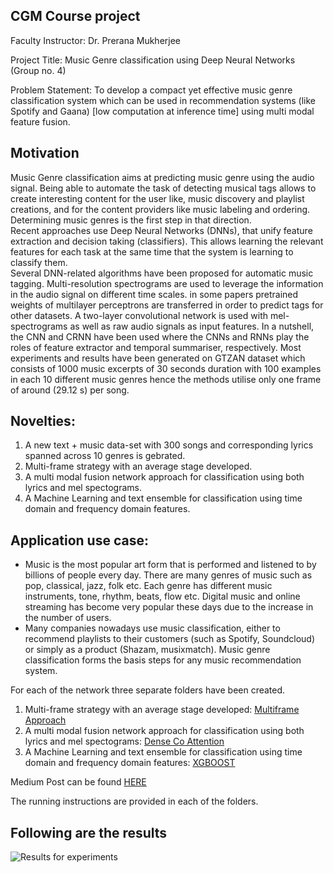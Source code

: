 ## CGM Course project
Faculty Instructor: Dr. Prerana Mukherjee 

Project Title: Music Genre classification using Deep Neural Networks (Group no. 4) 

Problem Statement: To develop a compact yet effective music genre classification system which can be used in recommendation systems (like Spotify and Gaana) [low computation at inference time] using multi modal feature fusion. 

## Motivation
Music Genre classification aims at predicting music genre using the audio signal. Being able to automate the task of detecting 
musical tags allows to create interesting content for the user like, music discovery and playlist creations, and for the 
content providers like music labeling and ordering. Determining music genres is the first step in that direction.  
Recent approaches use Deep Neural Networks (DNNs), that unify feature extraction and decision taking (classifiers). 
This allows learning the relevant features for each task at the same time that the system is learning to classify them.  
Several DNN-related algorithms have been proposed for automatic music tagging. Multi-resolution spectrograms are used to leverage the information in the audio signal on different 
time scales. in some papers pretrained weights of multilayer perceptrons are transferred in order to predict tags for other datasets. A two-layer convolutional network is used with mel-spectrograms as well as 
raw audio signals as input features. In a nutshell, the CNN and CRNN have been used where the  CNNs and RNNs play the roles of feature extractor and temporal summariser, respectively. 
Most experiments and results have been generated on GTZAN dataset which consists of 1000 music excerpts of 30 seconds duration 
with 100 examples in each 10 different music genres hence the methods utilise only one frame of around (29.12 s) per song.


## Novelties:

1.	A new text + music data-set with 300 songs and corresponding lyrics spanned across 10 genres is gebrated.
2.	Multi-frame strategy with an average stage developed.
3.	A multi modal fusion network approach for classification using both lyrics and mel spectograms.
4.	A Machine Learning and text ensemble for classification using time domain and frequency domain features. 

## Application use case:

- Music is the most popular art form that is performed and listened to by billions of people every day. There are many genres of music such as pop, classical, jazz, folk etc. Each genre has different music instruments, tone, rhythm, beats, flow etc. Digital music and 
online streaming has become very popular these days due to the increase in the number of users. 
- Many companies nowadays use music classification, either to recommend playlists to their customers (such as Spotify, Soundcloud) or simply as a product (Shazam, musixmatch). Music genre classification forms the basis steps for any music recommendation system.

For each of the network three separate folders have been created.
1.  Multi-frame strategy with an average stage developed: [Multiframe Approach](https://github.com/laishawadhwa/CGM_Project/tree/master/Group_4/Multiframe%20Approach)
2.	A multi modal fusion network approach for classification using both lyrics and mel spectograms: [Dense Co Attention](https://github.com/laishawadhwa/CGM_Project/tree/master/Group_4/Dense%20Co%20Attention)
3.	A Machine Learning and text ensemble for classification using time domain and frequency domain features: [XGBOOST](https://github.com/laishawadhwa/CGM_Project/tree/master/Group_4/XGBOOST)


Medium Post can be found [HERE](https://medium.com/@laisha.w16_85978/understanding-music-genre-classification-a-multi-modal-fusion-approach-6989caa87803) 

The running instructions are provided in each of the folders.

## Following are the results

![Results for experiments](https://github.com/laishawadhwa/CGM_Project/blob/master/Group_4/Tableres.PNG)

